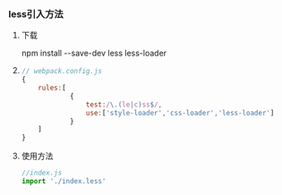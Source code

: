 ### less引入方法

1.  下载 

    npm install --save-dev  less  less-loader  

   2. ```javascript
      // webpack.config.js
      {
          rules:[
                  {
                      test:/\.(le|c)ss$/,
                      use:['style-loader','css-loader','less-loader']
                  }
          ]
      }
      ```

   3. 使用方法

      ```javascript
      //index.js
      import './index.less'
      ```

      


